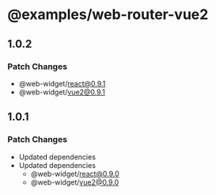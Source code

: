 # @examples/web-router-vue2

## 1.0.2

### Patch Changes

- @web-widget/react@0.9.1
- @web-widget/vue2@0.9.1

## 1.0.1

### Patch Changes

- Updated dependencies
- Updated dependencies
  - @web-widget/react@0.9.0
  - @web-widget/vue2@0.9.0
